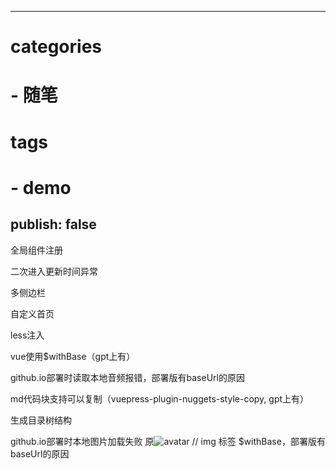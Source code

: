 <!--
 * @Author: srcheng 17755456856@163.com
 * @Date: 2023-04-12 17:41:53
 * @LastEditors: srcheng 17755456856@163.com
 * @LastEditTime: 2023-04-25 11:00:23
 * @FilePath: \blog\docs\blogs\2.md
 * @Description: 这是默认设置,请设置`customMade`, 打开koroFileHeader查看配置 进行设置: https://github.com/OBKoro1/koro1FileHeader/wiki/%E9%85%8D%E7%BD%AE
-->
---

# categories

# - 随笔

# tags

# - demo

publish: false
---

全局组件注册

二次进入更新时间异常

多侧边栏

自定义首页

less注入

vue使用$withBase（gpt上有）

github.io部署时读取本地音频报错，部署版有baseUrl的原因

md代码块支持可以复制（vuepress-plugin-nuggets-style-copy, gpt上有）

生成目录树结构

github.io部署时本地图片加载失败 原![avatar](/image/part_2.png) // img 标签 $withBase，部署版有baseUrl的原因
